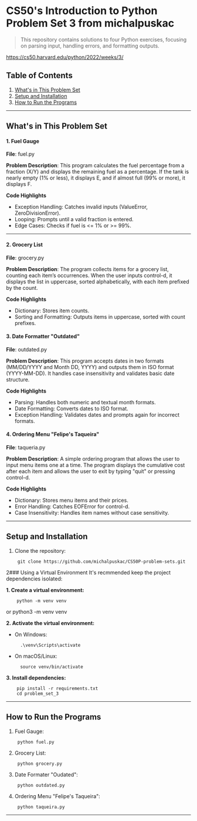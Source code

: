 # CS50's Introduction to Python Problem Set 3 from michalpuskac

>This repository contains solutions to four Python exercises, focusing on parsing input, handling errors, and formatting outputs.

https://cs50.harvard.edu/python/2022/weeks/3/


## Table of Contents
1. [What's in This Problem Set](#whats-in-this-problem-set)
2. [Setup and Installation](#setup-and-installation)
3. [How to Run the Programs](#how-to-run-the-programs)

---

## What's in This Problem Set

#### 1. Fuel Gauge
**File**: fuel.py

**Problem Description**: This program calculates the fuel percentage from a fraction (X/Y) and displays the remaining fuel as a percentage. If the tank is nearly empty (1% or less), it displays E, and if almost full (99% or more), it displays F.

**Code Highlights**

 - Exception Handling: Catches invalid inputs (ValueError, ZeroDivisionError).
 - Looping: Prompts until a valid fraction is entered.
 - Edge Cases: Checks if fuel is <= 1% or >= 99%.

---

#### 2. Grocery List
**File**: grocery.py

**Problem Description**: The program collects items for a grocery list, counting each item’s occurrences. When the user inputs control-d, it displays the list in uppercase, sorted alphabetically, with each item prefixed by the count.

**Code Highlights**

 - Dictionary: Stores item counts.
 - Sorting and Formatting: Outputs items in uppercase, sorted with count prefixes.

#### 3. Date Formatter "Outdated"
**File**: outdated.py

**Problem Description**: This program accepts dates in two formats (MM/DD/YYYY and Month DD, YYYY) and outputs them in ISO format (YYYY-MM-DD). It handles case insensitivity and validates basic date structure.

**Code Highlights**

 - Parsing: Handles both numeric and textual month formats.
 - Date Formatting: Converts dates to ISO format.
 - Exception Handling: Validates dates and prompts again for incorrect formats.

#### 4. Ordering Menu "Felipe's Taqueira"
**File**: taqueria.py

**Problem Description**: A simple ordering program that allows the user to input menu items one at a time. The program displays the cumulative cost after each item and allows the user to exit by typing "quit" or pressing control-d.

**Code Highlights**

 - Dictionary: Stores menu items and their prices.
 - Error Handling: Catches EOFError for control-d.
 - Case Insensitivity: Handles item names without case sensitivity.

---

## Setup and Installation

1. Clone the repository:

        git clone https://github.com/michalpuskac/CS50P-problem-sets.git

2### Using a Virtual Environment
It's recmmended keep the project dependencies isolated:

**1. Create a virtual environment:**

		python -m venv venv
or
		python3 -m venv venv

**2. Activate the virtual environment:**

- On Windows:

		.\venv\Scripts\activate

- On macOS/Linux:

		source venv/bin/activate

**3. Install dependencies:**

		pip install -r requirements.txt
		cd problem_set_3

---

## How to Run the Programs

1. Fuel Gauge:

        python fuel.py

2. Grocery List:

        python grocery.py


3. Date Formater "Oudated":

        python outdated.py

4. Ordering Menu "Felipe's Taqueira":

    	python taqueira.py

---